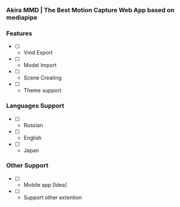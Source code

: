 ### Akira MMD | The Best Motion Capture Web App based on mediapipe
### Features
- [ ] - Vmd Export
- [ ] - Model Import
- [ ] - Scene Creating
- [ ] - Theme support
### Languages Support
- [ ] - Russian
- [ ] - English
- [ ] - Japan
### Other Support
- [ ] - Mobile app [Idea]
- [ ] - Support other extention
